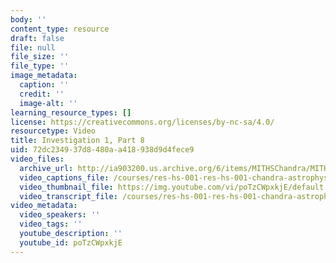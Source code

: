 ```yaml
---
body: ''
content_type: resource
draft: false
file: null
file_size: ''
file_type: ''
image_metadata:
  caption: ''
  credit: ''
  image-alt: ''
learning_resource_types: []
license: https://creativecommons.org/licenses/by-nc-sa/4.0/
resourcetype: Video
title: Investigation 1, Part 8
uid: 72dc2349-37d8-480a-a418-938d9d4fece9
video_files:
  archive_url: http://ia903200.us.archive.org/6/items/MITHSChandra/MITHS_chandra_1_08_300k.mp4
  video_captions_file: /courses/res-hs-001-res-hs-001-chandra-astrophysics-institute/poTzCWpxkjE_captions.webvtt
  video_thumbnail_file: https://img.youtube.com/vi/poTzCWpxkjE/default.jpg
  video_transcript_file: /courses/res-hs-001-res-hs-001-chandra-astrophysics-institute/poTzCWpxkjE_transcript.pdf
video_metadata:
  video_speakers: ''
  video_tags: ''
  youtube_description: ''
  youtube_id: poTzCWpxkjE
---
```

